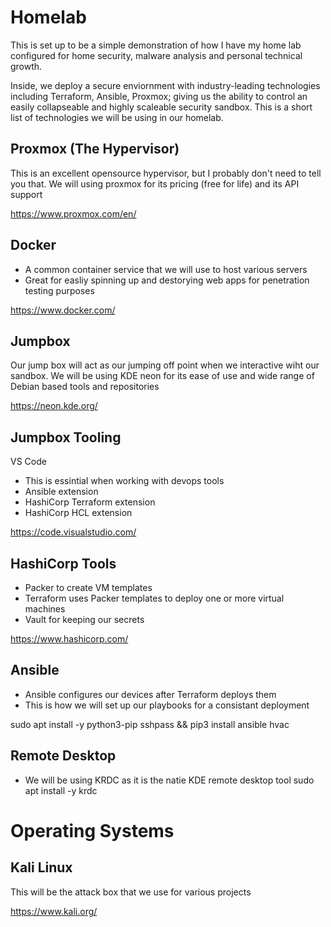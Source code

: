 # Homelab
This is set up to be a simple demonstration of how I have my home lab configured for home security, malware analysis and personal technical growth.

Inside, we deploy a secure enviornment with industry-leading technologies including Terraform, Ansible, Proxmox; giving us the ability to control an easily collapseable and highly scaleable security sandbox. This is a short list of technologies we will be using in our homelab. 



## Proxmox (The Hypervisor)
This is an excellent opensource hypervisor, but I probably don't need to tell you that. We will using proxmox for its pricing (free for life) and its API support

https://www.proxmox.com/en/


## Docker
- A common container service that we will use to host various servers
- Great for easliy spinning up and destorying web apps for penetration testing purposes

https://www.docker.com/


## Jumpbox
Our jump box will act as our jumping off point when we interactive wiht our sandbox. We will be using KDE neon for its ease of use and wide range of Debian based tools and repositories

https://neon.kde.org/


## Jumpbox Tooling
VS Code
- This is essintial when working with devops tools
- Ansible extension
- HashiCorp Terraform extension
- HashiCorp HCL extension

https://code.visualstudio.com/


## HashiCorp Tools
- Packer to create VM templates
- Terraform uses Packer templates to deploy one or more virtual machines
- Vault for keeping our secrets

https://www.hashicorp.com/


## Ansible
- Ansible configures our devices after Terraform deploys them
- This is how we will set up our playbooks for a consistant deployment

sudo apt install -y python3-pip sshpass && pip3 install ansible hvac


## Remote Desktop
- We will be using KRDC as it is the natie KDE remote desktop tool
sudo apt install -y krdc


# Operating Systems

## Kali Linux
This will be the attack box that we use for various projects

https://www.kali.org/
